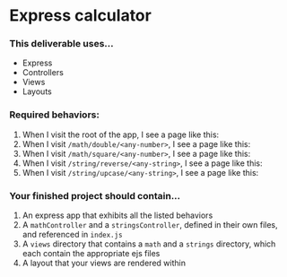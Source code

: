 # Express calculator

### This deliverable uses...
- Express
- Controllers
- Views
- Layouts

### Required behaviors:
1. When I visit the root of the app, I see a page like this:
1. When I visit `/math/double/<any-number>`, I see a page like this:
1. When I visit `/math/square/<any-number>`, I see a page like this:
1. When I visit `/string/reverse/<any-string>`, I see a page like this:
1. When I visit `/string/upcase/<any-string>`, I see a page like this:


### Your finished project should contain...
1. An express app that exhibits all the listed behaviors
1. A `mathController` and a `stringsController`, defined in their own files, and referenced in `index.js`
1. A `views` directory that contains a `math` and a `strings` directory, which each contain the appropriate ejs files
1. A layout that your views are rendered within

